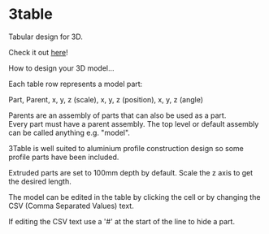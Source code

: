 # 3table

Tabular design for 3D.

Check it out [here](https://3table.glitch.me/)!

How to design your 3D model...  

Each table row represents a model part:  

Part, Parent, x, y, z (scale), x, y, z (position), x, y, z (angle)

Parents are an assembly of parts that can also be used as a part.  
Every part must have a parent assembly. The top level or default assembly can be called anything e.g. "model".

3Table is well suited to aluminium profile construction design so some profile parts have been included.

Extruded parts are set to 100mm depth by default. Scale the z axis to get the desired length.

The model can be edited in the table by clicking the cell or by changing the CSV (Comma Separated Values) text.

If editing the CSV text use a '#' at the start of the line to hide a part.
